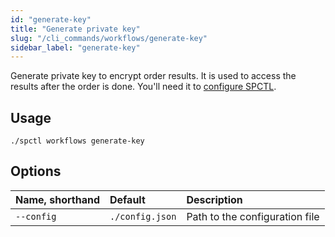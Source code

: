 ```yaml
---
id: "generate-key"
title: "Generate private key"
slug: "/cli_commands/workflows/generate-key"
sidebar_label: "generate-key"
---
```


Generate private key to encrypt order results. It is used to access the results after the order is done. You'll need it to [configure SPCTL](/developers/cli_guides/configuring).

## Usage

```
./spctl workflows generate-key
```

## Options

|**Name, shorthand**|**Default**|**Description**|
| :- | :- | :- |
|`--config`|`./config.json`|Path to the configuration file|
